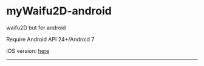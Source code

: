 # myWaifu2D-android
 waifu2D but for android

 Require Android API 24+/Android 7 

 iOS version: [here](https://github.com/cranci1/waifu2D)

 ---
